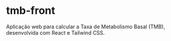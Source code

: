 # tmb-front
Aplicação web para calcular a Taxa de Metabolismo Basal (TMB), desenvolvida com React e Tailwind CSS.
